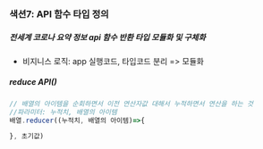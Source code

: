 ### 색션7: API 함수 타입 정의

##### 전세계 코로나 요약 정보  api 함수 반환 타입 모듈화 및 구체화
- 비지니스 로직: app 실행코드, 타입코드 분리 => 모듈화

##### reduce API()
```javascript
// 배열의 아이템을 순회하면서 이전 연산자값 대해서 누적하면서 연산을 하는 것
//파라미터: 누적치, 배열의 아이템
배열.reducer((누적치, 배열의 아이템)=>{

}, 초기값)
```